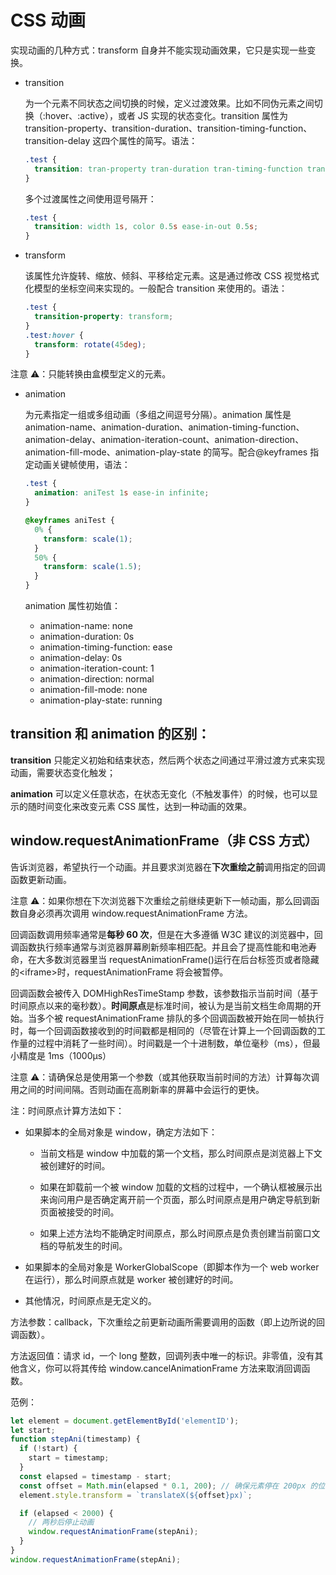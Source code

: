 # CSS 动画

实现动画的几种方式：transform 自身并不能实现动画效果，它只是实现一些变换。

- transition

  为一个元素不同状态之间切换的时候，定义过渡效果。比如不同伪元素之间切换（:hover、:active），或者 JS 实现的状态变化。transition 属性为 transition-property、transition-duration、transition-timing-function、transition-delay 这四个属性的简写。语法：

  ```css
  .test {
    transition: tran-property tran-duration tran-timing-function tran-delay;
  }
  ```

  多个过渡属性之间使用逗号隔开：

  ```css
  .test {
    transition: width 1s, color 0.5s ease-in-out 0.5s;
  }
  ```

- transform

  该属性允许旋转、缩放、倾斜、平移给定元素。这是通过修改 CSS 视觉格式化模型的坐标空间来实现的。一般配合 transition 来使用的。语法：

  ```css
  .test {
    transition-property: transform;
  }
  .test:hover {
    transform: rotate(45deg);
  }
  ```

注意 ⚠️：只能转换由盒模型定义的元素。

- animation

  为元素指定一组或多组动画（多组之间逗号分隔）。animation 属性是 animation-name、animation-duration、animation-timing-function、animation-delay、animation-iteration-count、animation-direction、animation-fill-mode、animation-play-state 的简写。配合@keyframes 指定动画关键帧使用，语法：

  ```css
  .test {
    animation: aniTest 1s ease-in infinite;
  }

  @keyframes aniTest {
    0% {
      transform: scale(1);
    }
    50% {
      transform: scale(1.5);
    }
  }
  ```

  animation 属性初始值：

  - animation-name: none
  - animation-duration: 0s
  - animation-timing-function: ease
  - animation-delay: 0s
  - animation-iteration-count: 1
  - animation-direction: normal
  - animation-fill-mode: none
  - animation-play-state: running

## transition 和 animation 的区别：

**transition** 只能定义初始和结束状态，然后两个状态之间通过平滑过渡方式来实现动画，需要状态变化触发；

**animation** 可以定义任意状态，在状态无变化（不触发事件）的时候，也可以显示的随时间变化来改变元素 CSS 属性，达到一种动画的效果。

## window.requestAnimationFrame（非 CSS 方式）

告诉浏览器，希望执行一个动画。并且要求浏览器在**下次重绘之前**调用指定的回调函数更新动画。

注意 ⚠️：如果你想在下次浏览器下次重绘之前继续更新下一帧动画，那么回调函数自身必须再次调用 window.requestAnimationFrame 方法。

回调函数调用频率通常是**每秒 60 次**，但是在大多遵循 W3C 建议的浏览器中，回调函数执行频率通常与浏览器屏幕刷新频率相匹配。并且会了提高性能和电池寿命，在大多数浏览器里当 requestAnimationFrame()运行在后台标签页或者隐藏的<iframe\>时，requestAnimationFrame 将会被暂停。

回调函数会被传入 DOMHighResTimeStamp 参数，该参数指示当前时间（基于时间原点以来的毫秒数）。**时间原点**是标准时间，被认为是当前文档生命周期的开始。当多个被 requestAnimationFrame 排队的多个回调函数被开始在同一帧执行时，每一个回调函数接收到的时间戳都是相同的（尽管在计算上一个回调函数的工作量的过程中消耗了一些时间）。时间戳是一个十进制数，单位毫秒（ms），但最小精度是 1ms（1000μs）

注意 ⚠️：请确保总是使用第一个参数（或其他获取当前时间的方法）计算每次调用之间的时间间隔。否则动画在高刷新率的屏幕中会运行的更快。

注：时间原点计算方法如下：

- 如果脚本的全局对象是 window，确定方法如下：

  - 当前文档是 window 中加载的第一个文档，那么时间原点是浏览器上下文被创建好的时间。

  - 如果在卸载前一个被 window 加载的文档的过程中，一个确认框被展示出来询问用户是否确定离开前一个页面，那么时间原点是用户确定导航到新页面被接受的时间。

  - 如果上述方法均不能确定时间原点，那么时间原点是负责创建当前窗口文档的导航发生的时间。

- 如果脚本的全局对象是 WorkerGlobalScope（即脚本作为一个 web worker 在运行），那么时间原点就是 worker 被创建好的时间。

- 其他情况，时间原点是无定义的。

方法参数：callback，下次重绘之前更新动画所需要调用的函数（即上边所说的回调函数）。

方法返回值：请求 id，一个 long 整数，回调列表中唯一的标识。非零值，没有其他含义，你可以将其传给 window.cancelAnimationFrame 方法来取消回调函数。

范例：

```js
let element = document.getElementById('elementID');
let start;
function stepAni(timestamp) {
  if (!start) {
    start = timestamp;
  }
  const elapsed = timestamp - start;
  const offset = Math.min(elapsed * 0.1, 200); // 确保元素停在 200px 的位置。
  element.style.transform = `translateX(${offset}px)`;

  if (elapsed < 2000) {
    // 两秒后停止动画
    window.requestAnimationFrame(stepAni);
  }
}
window.requestAnimationFrame(stepAni);
```
